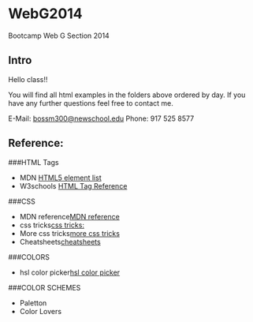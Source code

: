WebG2014
========

Bootcamp Web G Section 2014

## Intro

Hello class!!

You will find all html examples in the folders above ordered by day. 
If you have any further questions feel free to contact me.

E-Mail: bossm300@newschool.edu
Phone:	917 525 8577

## Reference:

###HTML Tags
- MDN [HTML5 element list](https://developer.mozilla.org/en-US/docs/Web/Guide/HTML/HTML5/HTML5_element_list)
- W3schools [HTML Tag Reference](http://www.w3schools.com/tags/)

###CSS
- MDN reference[MDN reference](https://developer.mozilla.org/en-US/docs/Web/CSS/Reference)
- css tricks[css tricks:](http://css-tricks.com/pseudo-class-selectors/)
- More css tricks[more css tricks](http://css-tricks.com/pseudo-element-roundup/)
- Cheatsheets[cheatsheets](http://d2o9nyf4hwsci4.cloudfront.net/2011/fall/lectures/8/cheatsheets/css-cheat-sheet-v2.pdf)

###COLORS
- hsl color picker[hsl color picker](http://hslpicker.com/)

###COLOR SCHEMES
- Paletton[](http://paletton.com/#uid=1000u0kllllaFw0g0qFqFg0w0aF)
- Color Lovers[](http://www.colourlovers.com)